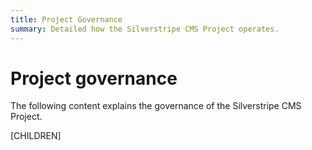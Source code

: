 ```yaml
---
title: Project Governance
summary: Detailed how the Silverstripe CMS Project operates.
---
```


# Project governance

The following content explains the governance of the Silverstripe CMS Project.

[CHILDREN]
